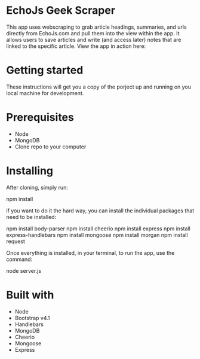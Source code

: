 # EchoJs Geek Scraper

This app uses webscraping to grab article headings, summaries, and urls directly from EchoJs.com and pull them into the view within the app. It allows users to save articles and write (and access later) notes that are linked to the specific article. View the app in action here: 

# Getting started
 These instructions will get you a copy of the porject up and running on you local machine for development.

 # Prerequisites

 - Node
 - MongoDB
 - Clone repo to your computer

 # Installing 

After cloning, simply run:

npm install

if you want to do it the hard way, you can install the individual packages that need to be installed:

npm install body-parser
npm install cheerio
npm install express
npm install express-handlebars
npm install mongoose
npm install morgan
npm install request

Once everything is installed, in your terminal, to run the app, use the command:

node server.js

# Built with 

- Node
- Bootstrap v4.1
- Handlebars
- MongoDB
- Cheerio
- Mongoose
- Express



